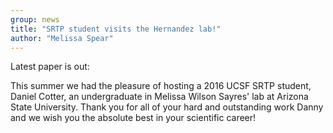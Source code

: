 ```yaml
---
group: news
title: "SRTP student visits the Hernandez lab!"
author: "Melissa Spear"
---
```

Latest paper is out:

This summer we had the pleasure of hosting a 2016 UCSF SRTP student, Daniel Cotter, an undergraduate in Melissa Wilson Sayres' lab at Arizona State University. Thank you for all of your hard and outstanding work Danny and we wish you the absolute best in your scientific career! 